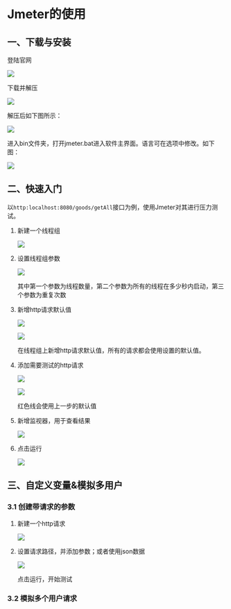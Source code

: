 # Jmeter的使用

## 一、下载与安装

登陆官网

![](https://mypic-12138.oss-cn-beijing.aliyuncs.com/blog/jmeter/jmeter1.jpg)

下载并解压

![](https://mypic-12138.oss-cn-beijing.aliyuncs.com/blog/jmeter/jmeter2.jpg)

解压后如下图所示：

![](https://mypic-12138.oss-cn-beijing.aliyuncs.com/blog/jmeter/jmeter3.jpg)

进入bin文件夹，打开jmeter.bat进入软件主界面。语言可在选项中修改。如下图：

![](https://mypic-12138.oss-cn-beijing.aliyuncs.com/blog/jmeter/jmeter4.jpg)

##   二、快速入门

以`http:localhost:8080/goods/getAll`接口为例，使用Jmeter对其进行压力测试。

1. 新建一个线程组

   ![](https://mypic-12138.oss-cn-beijing.aliyuncs.com/blog/jmeter/jmeter5.jpg)

2. 设置线程组参数

   ![](https://mypic-12138.oss-cn-beijing.aliyuncs.com/blog/jmeter/jmeter6.jpg)

   其中第一个参数为线程数量，第二个参数为所有的线程在多少秒内启动，第三个参数为重复次数

3. 新增http请求默认值

   ![](https://mypic-12138.oss-cn-beijing.aliyuncs.com/blog/jmeter/jmeter7.jpg)

   ![](https://mypic-12138.oss-cn-beijing.aliyuncs.com/blog/jmeter/jmeter8.jpg)

   在线程组上新增http请求默认值，所有的请求都会使用设置的默认值。

4. 添加需要测试的http请求

   ![](https://mypic-12138.oss-cn-beijing.aliyuncs.com/blog/jmeter/jmeter9.jpg)

   ![](https://mypic-12138.oss-cn-beijing.aliyuncs.com/blog/jmeter/jmeter10.jpg)

   红色线会使用上一步的默认值

5. 新增监视器，用于查看结果

   ![](https://mypic-12138.oss-cn-beijing.aliyuncs.com/blog/jmeter/jmeter11.jpg)

6. 点击运行

   ![](https://mypic-12138.oss-cn-beijing.aliyuncs.com/blog/jmeter/jmeter12.jpg)

## 三、自定义变量&模拟多用户

### 3.1 创建带请求的参数

1. 新建一个http请求

   ![](https://mypic-12138.oss-cn-beijing.aliyuncs.com/blog/jmeter/jmeter9.jpg)

2. 设置请求路径，并添加参数；或者使用json数据

   ![](https://mypic-12138.oss-cn-beijing.aliyuncs.com/blog/jmeter/jmeter13.jpg)

   点击运行，开始测试

### 3.2 模拟多个用户请求





























